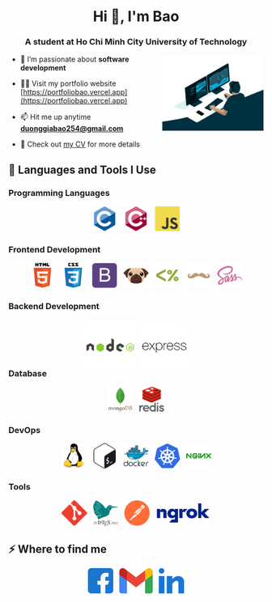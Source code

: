 <h1 align="center">Hi 👋, I'm Bao</h1>

<h3 align="center">A student at Ho Chi Minh City University of Technology</h3>
<img  align="right" alt="coding"  src="./image/gif.webp" width="200px">
<p align="left">
  
- 🌱 I’m passionate about **software development**

- 👨‍💻 Visit my portfolio website [https://portfoliobao.vercel.app](https://portfoliobao.vercel.app)

- 📫 Hit me up anytime **duonggiabao254@gmail.com**

- 📄 Check out [my CV](https://drive.google.com/file/d/1n7-VEj_b1RSd0PfQgkY8IJJaYbz3LhrO/view?usp=sharing) for more details
  
</p>

## 🚀 Languages and Tools I Use

### Programming Languages

<div align="center">  
<img  src="./image/c.svg" alt="C" height="50" /> &nbsp; 
<img  src="./image/cpp.svg" alt="C++" height="50" />  &nbsp;
<img  src="./image/js.svg" alt="JavaScript" height="50" />  
</div>

### Frontend Development

<div align="center">  
<img  src="./image/html5.svg" alt="HTML5" height="50" /> &nbsp; 
<img  src="./image/css3.svg" alt="CSS3" height="50" /> &nbsp; 
<img  src="./image/bootstrap.svg" alt="Bootstrap" height="50" /> &nbsp; 
<img  src="./image/pug.svg" alt="Pug/Jade" height="50" /> &nbsp; 
<img  src="./image/ejs.svg" alt="EJS" height="50" /> &nbsp; 
<img  src="./image/handlebars.svg" alt="Handlebars" height="50" /> &nbsp; 
<img  src="./image/sass.svg" alt="Sass" height="50" />  
</div>

### Backend Development

<div align="center" style="margin-bottom:-30px">  
<img  src="./image/nodejs.svg" alt="Node.js" height="100" /> &nbsp;
<img  src="./image/expressjs.svg" alt="Express.js" height="90" />  
</div>

### Database

<div align="center">  
<img  src="./image/mongoDB.svg" alt="MongoDB" height="50" /> &nbsp; 
<img  src="./image/redis.svg" alt="Redis" height="50" />   
</div>

### DevOps

<div align="center">  
<img  src="./image/linux.svg" alt="Linux" height="50" />  &nbsp; 
<img  src="./image/bash.svg" alt="Bash" height="50" /> &nbsp;
<img  src="./image/docker.svg" alt="Docker" height="50" /> &nbsp;
<img  src="./image/k8s.svg" alt="Kubernetes" height="50" /> &nbsp;
<img  src="./image/nginx.svg" alt="Nginx" height="50" />
</div>

### Tools

<div align="center">  
<img  src="./image/git.svg" alt="Git" height="50" />  &nbsp;
<img  src="./image/latex.svg" alt="Latex" height="50" />  &nbsp; 
<img  src="./image/postman.svg" alt="Postman" height="50" /> &nbsp;
<img  src="./image/ngrok.svg" alt="Linux" height="50" />  
</div>

## ⚡️ Where to find me

<p align="center">
<a href="https://www.facebook.com/bao.duonggia.773/" target="_blank"><img  src="./image/facebook.svg" alt="https://www.facebook.com/bao.duonggia.773/" height="50" /></a> &nbsp;
<a href="mailto:duonggiabao254@gmail.com" target="_blank"><img  src="./image/gmail.png" alt="duonggiabao254@gmail.com" height="50" /></a> &nbsp;
<a href="https://www.linkedin.com/in/baoduonggia254/" target="_blank"><img  src="./image/linkedin.svg" alt="https://www.linkedin.com/in/baoduonggia254/" height="50" /></a>
</p>

